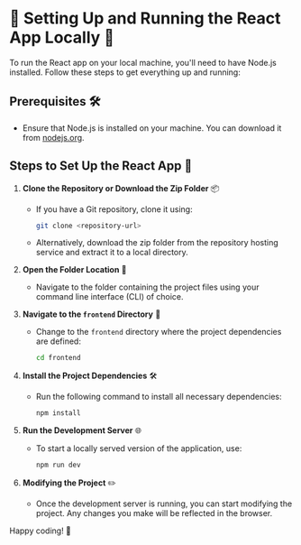 # 🌟 Setting Up and Running the React App Locally 🌟

To run the React app on your local machine, you'll need to have Node.js installed. Follow these steps to get everything up and running:

## Prerequisites 🛠️

- Ensure that Node.js is installed on your machine. You can download it from [nodejs.org](https://nodejs.org/).

## Steps to Set Up the React App 🚀

1. **Clone the Repository or Download the Zip Folder** 📦
   - If you have a Git repository, clone it using:
     ```bash
     git clone <repository-url>
     ```
   - Alternatively, download the zip folder from the repository hosting service and extract it to a local directory.

2. **Open the Folder Location** 📂
   - Navigate to the folder containing the project files using your command line interface (CLI) of choice.

3. **Navigate to the `frontend` Directory** 📁
   - Change to the `frontend` directory where the project dependencies are defined:
     ```bash
     cd frontend
     ```

4. **Install the Project Dependencies** 🛠️
   - Run the following command to install all necessary dependencies:
     ```bash
     npm install
     ```

5. **Run the Development Server** 🌐
   - To start a locally served version of the application, use:
     ```bash
     npm run dev
     ```

6. **Modifying the Project** ✏️
   - Once the development server is running, you can start modifying the project. Any changes you make will be reflected in the browser.


Happy coding! 🎉
